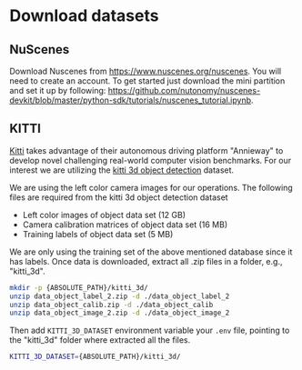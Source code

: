 # Download datasets

## NuScenes
Download Nuscenes from https://www.nuscenes.org/nuscenes. You will need to create an account. To get started just download the mini partition and set it up by following: https://github.com/nutonomy/nuscenes-devkit/blob/master/python-sdk/tutorials/nuscenes_tutorial.ipynb.

## KITTI
[Kitti](https://www.cvlibs.net/datasets/kitti/) takes advantage of their autonomous driving platform "Annieway" to develop novel challenging real-world computer vision benchmarks. 
For our interest we are utilizing the [kitti 3d object detection](https://www.cvlibs.net/datasets/kitti/eval_object.php?obj_benchmark=3d) dataset.

We are using the left color camera images for our operations. The following files are required from the kitti 3d object detection dataset
- Left color images of object data set (12 GB)
- Camera calibration matrices of object data set (16 MB)
- Training labels of object data set (5 MB)

We are only using the training set of the above mentioned database since it has labels. Once data is downloaded, extract all .zip files in a folder, e.g., "kitti_3d".

```bash
mkdir -p {ABSOLUTE_PATH}/kitti_3d/
unzip data_object_label_2.zip -d ./data_object_label_2
unzip data_object_calib.zip -d ./data_object_calib
unzip data_object_image_2.zip -d ./data_object_image_2
```

Then add `KITTI_3D_DATASET` environment variable your `.env` file, pointing to the "kitti_3d" folder where extracted all the files.

```bash
KITTI_3D_DATASET={ABSOLUTE_PATH}/kitti_3d/
```

<!-- TODO: Add 'how-to-test' for all datasets.

To inspect the results from the kitti dataset, run the following command

```bash
python -m dataset.utils.tests.kitti_scene_plot
```

To just test the kitti dataset run the following command

```bash
python -m dataset.tests.run_kitti
```

To get the 3d plot of the vehicles along with the scene plot run
```bash
python -m dataset.utils.tests.kitti_with_3d_plot
``` -->